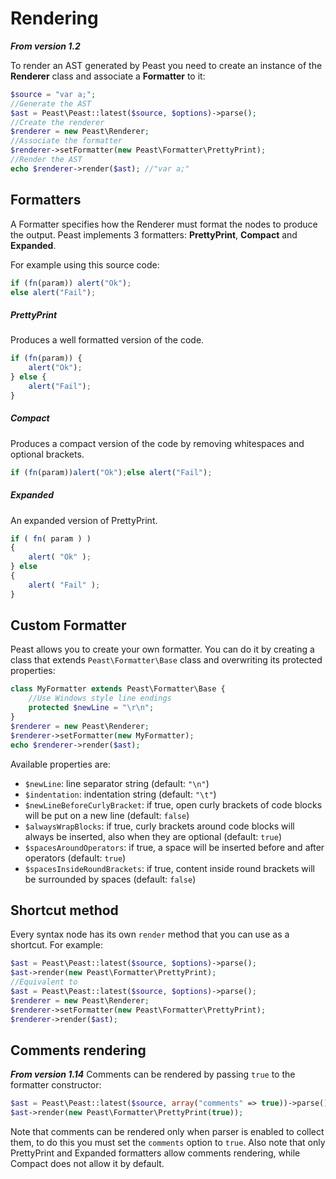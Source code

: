 Rendering
==========
**_From version 1.2_**

To render an AST generated by Peast you need to create an instance of the **Renderer** class and associate a **Formatter** to it:
```php
$source = "var a;";
//Generate the AST
$ast = Peast\Peast::latest($source, $options)->parse();
//Create the renderer
$renderer = new Peast\Renderer;
//Associate the formatter
$renderer->setFormatter(new Peast\Formatter\PrettyPrint);
//Render the AST
echo $renderer->render($ast); //"var a;"
```

Formatters
-------------
A Formatter specifies how the Renderer must format the nodes to produce the output.
Peast implements 3 formatters: **PrettyPrint**, **Compact** and **Expanded**.

For example using this source code:
```js
if (fn(param)) alert("Ok");
else alert("Fail");
```

##### PrettyPrint
Produces a well formatted version of the code.
```js
if (fn(param)) {
    alert("Ok");
} else {
    alert("Fail");
}
```

##### Compact
Produces a compact version of the code by removing whitespaces and optional brackets.
```js
if (fn(param))alert("Ok");else alert("Fail");
```

##### Expanded
An expanded version of PrettyPrint.
```js
if ( fn( param ) )
{
    alert( "Ok" );
} else
{
    alert( "Fail" );
}
```

Custom Formatter
-------------
Peast allows you to create your own formatter.
You can do it by creating a class that extends `Peast\Formatter\Base` class and overwriting its protected properties:

```php
class MyFormatter extends Peast\Formatter\Base {
    //Use Windows style line endings
    protected $newLine = "\r\n";
}
$renderer = new Peast\Renderer;
$renderer->setFormatter(new MyFormatter);
echo $renderer->render($ast);
```

Available properties are:
* `$newLine`: line separator string (default: `"\n"`)
* `$indentation`: indentation string (default: `"\t"`)
* `$newLineBeforeCurlyBracket`: if true, open curly brackets of code blocks will be put on a new line (default: `false`)
* `$alwaysWrapBlocks`: if true, curly brackets around code blocks will always be inserted, also when they are optional (default: `true`)
* `$spacesAroundOperators`: if true, a space will be inserted before and after operators (default: `true`)
* `$spacesInsideRoundBrackets`: if true, content inside round brackets will be surrounded by spaces (default: `false`)

Shortcut method
-------------
Every syntax node has its own `render` method that you can use as a shortcut.
For example:

```php
$ast = Peast\Peast::latest($source, $options)->parse();
$ast->render(new Peast\Formatter\PrettyPrint);
//Equivalent to
$ast = Peast\Peast::latest($source, $options)->parse();
$renderer = new Peast\Renderer;
$renderer->setFormatter(new Peast\Formatter\PrettyPrint);
$renderer->render($ast);
```

Comments rendering
-------------
**_From version 1.14_**
Comments can be rendered by passing `true` to the formatter constructor:
```php
$ast = Peast\Peast::latest($source, array("comments" => true))->parse();
$ast->render(new Peast\Formatter\PrettyPrint(true));
```
Note that comments can be rendered only when parser is enabled to collect them, to do this you must set the `comments` option to `true`.
Also note that only PrettyPrint and Expanded formatters allow comments rendering, while Compact does not allow it by default.
